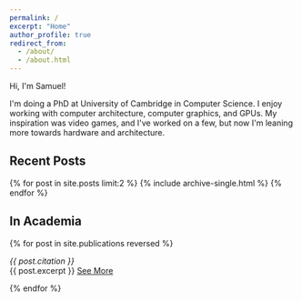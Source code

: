 ```yaml
---
permalink: /
excerpt: "Home"
author_profile: true
redirect_from: 
  - /about/
  - /about.html
---
```


Hi, I'm Samuel!

I'm doing a PhD at University of Cambridge in Computer Science.
I enjoy working with computer architecture, computer graphics, and GPUs.
My inspiration was video games, and I've worked on a few, but now I'm leaning more towards hardware and architecture.

## Recent Posts
<div>
{% for post in site.posts limit:2 %}
{% include archive-single.html %}
{% endfor %}
</div>

## In Academia
<div>
{% for post in site.publications reversed %}
<p>
    <i>{{ post.citation }}</i><br/>
    {{ post.excerpt }}
    <a href="{{ post.url }}">See More</a><br/>
</p>
{% endfor %}
</div>
